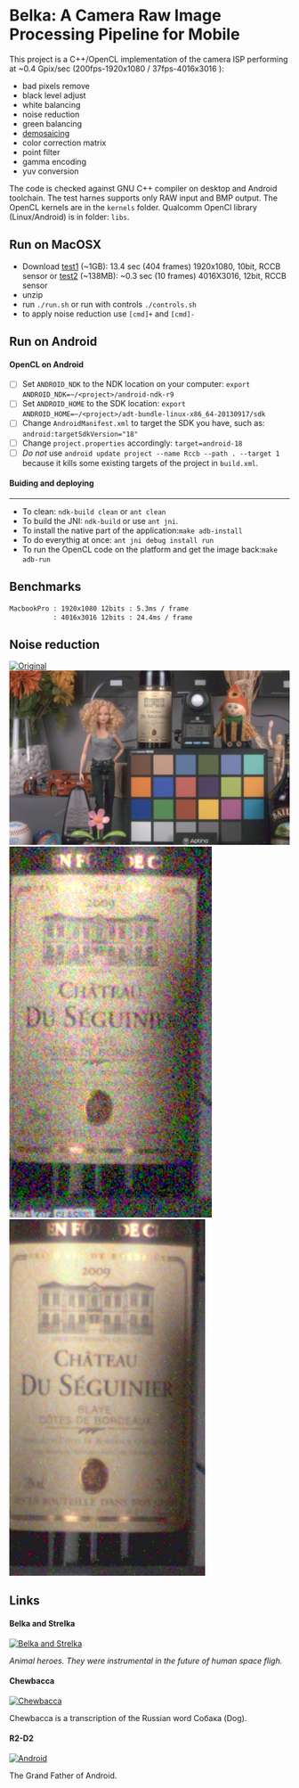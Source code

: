 
Belka: A Camera Raw Image Processing Pipeline for Mobile
====================================

This project is a C++/OpenCL implementation of the camera ISP performing at ~0.4 Gpix/sec (200fps-1920x1080 / 37fps-4016x3016  ):
- bad pixels remove
- black level adjust
- white balancing
- noise reduction
- green balancing
- [demosaicing](https://en.wikipedia.org/wiki/Demosaicing)
- color correction matrix
- point filter
- gamma encoding
- yuv conversion

The code is checked against GNU C++ compiler on desktop and Android toolchain. The test harnes supports only RAW input and BMP output. The OpenCL kernels are in the `kernels` folder. Qualcomm OpenCl library (Linux/Android) is in folder: `libs`.


Run on MacOSX
------------
- Download [test1](https://drive.google.com/file/d/0B35hwJjfAV_OTS1rR2N2UVFES0E/view?usp=sharing) (~1GB): 13.4 sec (404 frames) 1920x1080, 10bit, RCCB sensor  or [test2](https://drive.google.com/file/d/0B35hwJjfAV_OSXRnWERwbDFKbk0/view?usp=sharing) (~138MB): ~0.3 sec (10 frames) 4016X3016, 12bit, RCCB sensor
- unzip 
- run `./run.sh` or run with controls `./controls.sh`  
- to apply noise reduction use `[cmd]+` and `[cmd]-` 

Run on Android
--------------

#### OpenCL on Android
 - [ ] Set `ANDROID_NDK` to the NDK location on your computer: `export ANDROID_NDK=~/<project>/android-ndk-r9`
 - [ ] Set `ANDROID_HOME` to the SDK location: `export ANDROID_HOME=~/<project>/adt-bundle-linux-x86_64-20130917/sdk`
 - [ ] Change `AndroidManifest.xml` to target the SDK you have, such as: `android:targetSdkVersion="18"`
 - [ ] Change `project.properties`  accordingly: `target=android-18`
 - [ ] *Do not* use `android update project --name Rccb --path . --target 1` because it kills some existing targets of the project in `build.xml`.

#### Buiding and deploying
---------------------
* To clean: `ndk-build clean` or `ant clean`
* To build the JNI: `ndk-build` or use `ant jni`.
* To install the native part of the application:`make adb-install`
* To do everythig at once: `ant jni debug install run`
* To run the OpenCL code on the platform and get the image back:`make adb-run`

Benchmarks
-----------
```
MacbookPro : 1920x1080 12bits : 5.3ms / frame
           : 4016x3016 12bits : 24.4ms / frame 
```      

Noise reduction
-----------
[![Original](benchmarks/screen.png)]() 
[![Denoised](benchmarks/denoised_screen.png)]()
[![Original](benchmarks/label.png)]() 
[![Denoised](benchmarks/denoised_label.png)]()

Links
-----
#### Belka and Strelka
[![Belka and Strelka](http://sovieteramuseum.com/wp-content/uploads/2012/08/belka-strelka-2.jpg)](https://www.youtube.com/watch?v=u4SUH9qITxE "Белка и Стрелка")

*Animal heroes. They were instrumental in the future of human space fligh.*

#### Chewbacca
[![Chewbacca](https://habrastorage.org/files/02c/84c/41a/02c84c41a7c945438085ecbdc2945aa9.jpg "В фильме «Марс» с космонавтами на планету высаживается и отважный пес, в честь которого свое имя получил Чубака – это транскрипция русского слова «собака». ")](https://youtu.be/-4hssVGcoLs?t=44m17s)

Chewbacca is a transcription of the Russian word Собака (Dog).

#### R2-D2
[![Android](https://habrastorage.org/files/985/14e/3b4/98514e3b43ec48249faf6d50ab6c5aec.jpg " The Android Grandfather")](https://youtu.be/9gTs1OL1jrQ?t=30m47s)

The Grand Father of Android.


